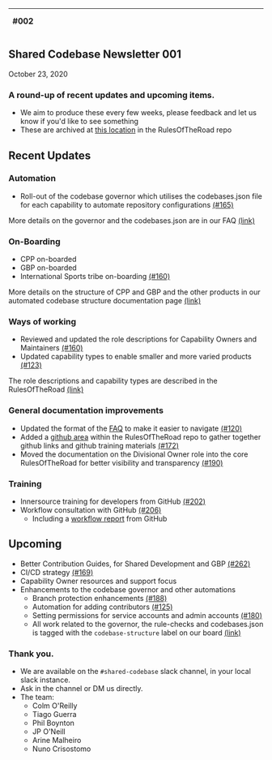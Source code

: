 
| **#002** | &nbsp;&nbsp;&nbsp;&nbsp;&nbsp;&nbsp;&nbsp;&nbsp;&nbsp;&nbsp;&nbsp;&nbsp;&nbsp;&nbsp;&nbsp;&nbsp;&nbsp;&nbsp;&nbsp;&nbsp;&nbsp;&nbsp;&nbsp;&nbsp;&nbsp;&nbsp;&nbsp;&nbsp;&nbsp;&nbsp;&nbsp;&nbsp;&nbsp;&nbsp;&nbsp;&nbsp;&nbsp;&nbsp;&nbsp;&nbsp;&nbsp;&nbsp;&nbsp;&nbsp;&nbsp;&nbsp;&nbsp;&nbsp;&nbsp;&nbsp;&nbsp;&nbsp;&nbsp;&nbsp;&nbsp;&nbsp;&nbsp;&nbsp;&nbsp;&nbsp;&nbsp;&nbsp;&nbsp;&nbsp;&nbsp;&nbsp;&nbsp;&nbsp;&nbsp;&nbsp;&nbsp;&nbsp;&nbsp;&nbsp;&nbsp;&nbsp;&nbsp;&nbsp;&nbsp;&nbsp;&nbsp;&nbsp;&nbsp;&nbsp;&nbsp;&nbsp;&nbsp;&nbsp;&nbsp;&nbsp;&nbsp;&nbsp;&nbsp;&nbsp;&nbsp;&nbsp;&nbsp;&nbsp;&nbsp;&nbsp;&nbsp;&nbsp;&nbsp;&nbsp;&nbsp;&nbsp;&nbsp;&nbsp;&nbsp;&nbsp;&nbsp;&nbsp;&nbsp;&nbsp;&nbsp;&nbsp;&nbsp;&nbsp;&nbsp;&nbsp;&nbsp;&nbsp;&nbsp;&nbsp;&nbsp;&nbsp;&nbsp;&nbsp;&nbsp;&nbsp;&nbsp;&nbsp;&nbsp;&nbsp;&nbsp;&nbsp;&nbsp;&nbsp;&nbsp;&nbsp;&nbsp;&nbsp;&nbsp;&nbsp;&nbsp;&nbsp;&nbsp;&nbsp;&nbsp;&nbsp;&nbsp;&nbsp;&nbsp;&nbsp;&nbsp;&nbsp;&nbsp;&nbsp;&nbsp;&nbsp;&nbsp;&nbsp;&nbsp;&nbsp;&nbsp; | December, 2020 |
| :--- | -- | --: |

## Shared Codebase Newsletter 001
October 23, 2020

### A round-up of recent updates and upcoming items.  
- We aim to produce these every few weeks, please feedback and let us know if you'd like to see something  
- These are archived at [this location](https://github.com/Flutter-Global/RulesOfTheRoad/tree/master/Comms) in the RulesOfTheRoad repo  

## Recent Updates
### Automation
- Roll-out of the codebase governor which utilises the codebases.json file for each capability to automate repository configurations [(#165)](https://github.com/Flutter-Global/RulesOfTheRoad/pull/165)

More details on the governor and the codebases.json are in our FAQ [(link)](https://github.com/Flutter-Global/RulesOfTheRoad/blob/master/FAQ.md)

### On-Boarding
- CPP on-boarded
- GBP on-boarded  
- International Sports tribe on-boarding [(#160)](https://github.com/Flutter-Global/product-shared-codebase/issues/160)  

More details on the structure of CPP and GBP and the other products in our automated codebase structure documentation page [(link)](https://github.com/Flutter-Global/rule-checks/blob/auto-check-branch/structure.md)


### Ways of working
- Reviewed and updated the role descriptions for Capability Owners and Maintainers [(#160)](https://github.com/Flutter-Global/RulesOfTheRoad/pull/160)
- Updated capability types to enable smaller and more varied products [(#123)](https://github.com/Flutter-Global/product-shared-codebase/issues/123)

The role descriptions and capability types are described in the RulesOfTheRoad [(link)](https://github.com/Flutter-Global/RulesOfTheRoad/blob/master/RulesOfTheRoad.md)

### General documentation improvements
- Updated the format of the [FAQ](https://github.com/Flutter-Global/RulesOfTheRoad/blob/master/FAQ.md) to make it easier to navigate  [(#120)](https://github.com/Flutter-Global/product-shared-codebase/issues/120)
- Added a [github area](https://github.com/Flutter-Global/RulesOfTheRoad/blob/master/github/AllThingsGitHub.md) within the RulesOfTheRoad repo to gather together github links and github training materials [(#172)](https://github.com/Flutter-Global/RulesOfTheRoad/pull/172)
- Moved the documentation on the Divisional Owner role into the core RulesOfTheRoad for better visibility and transparency [(#190)](https://github.com/Flutter-Global/product-shared-codebase/issues/190)

### Training
- Innersource training for developers from GitHub [(#202)](https://github.com/Flutter-Global/product-shared-codebase/issues/202)
- Workflow consultation with GitHub [(#206)](https://github.com/Flutter-Global/product-shared-codebase/issues/206)
  - Including a [workflow report](https://github.com/Flutter-Global/RulesOfTheRoad/blob/master/github/workflow-consultation/report.md) from GitHub

## Upcoming
- Better Contribution Guides, for Shared Development and GBP [(#262)](https://github.com/Flutter-Global/product-shared-codebase/pull/262)
- CI/CD strategy [(#169)](https://github.com/Flutter-Global/product-shared-codebase/issues/169)
- Capability Owner resources and support focus
- Enhancements to the codebase governor and other automations
  - Branch protection enhancements [(#188)](https://github.com/Flutter-Global/product-shared-codebase/issues/188)
  - Automation for adding contributors [(#125)](https://github.com/Flutter-Global/product-shared-codebase/issues/125)
  - Setting permissions for service accounts and admin accounts [(#180)](https://github.com/Flutter-Global/product-shared-codebase/issues/180)  
  - All work related to the governor, the rule-checks and codebases.json is tagged with the `codebase-structure` label on our board [(link)](https://github.com/Flutter-Global/product-shared-codebase/projects/1?card_filter_query=label%3Acodebase-structure)

### Thank you.
 - We are available on the `#shared-codebase` slack channel, in your local slack instance.
 - Ask in the channel or DM us directly.
 - The team:
   - Colm O'Reilly
   - Tiago Guerra
   - Phil Boynton
   - JP O'Neill
   - Arine Malheiro
   - Nuno Crisostomo
